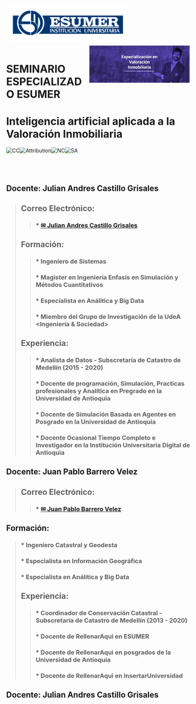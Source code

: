 <div align="left">
<p><img alt="ESUMER" height="100px" src="https://raw.githubusercontent.com/juliancastillo-udea/EsumerDiplomado/main/Images/LogosimboloEsumer2.png" align="left" hspace="10px" vspace="0px"></p></div>
<div> </div>
<div align="right">
<p><img alt="Posgrado" height="100px" src="https://raw.githubusercontent.com/juliancastillo-udea/EsumerDiplomado/main/Images/Especializacion.png" align="right" hspace="10px" vspace="10px"></p></div>
<br><br><br><br><br><br>

# **SEMINARIO ESPECIALIZADO ESUMER**
# **Inteligencia artificial aplicada a la Valoración Inmobiliaria**

<img alt="CC" height="50px" src="https://creativecommons.org/images/deed/cc_blue_x2.png" align="left" hspace="0px" vspace="0px">
<img alt="Attribution" height="50px" src="https://creativecommons.org/images/deed/attribution_icon_blue_x2.png" align="left" hspace="0px" vspace="0px">
<img alt="NC" height="50px" src="https://creativecommons.org/images/deed/nc_blue_x2.png" align="left" hspace="0px" vspace="0px">
<img alt="SA" height="50px" src="https://creativecommons.org/images/deed/sa_blue_x2.png" align="left" hspace="0px" vspace="0px"><br><br><br><br>

## Docente: Julian Andres Castillo Grisales
>## Correo Electrónico:
>>### *   <a href="mailto:jandres.castillo@udea.edu.co"> ✉ Julian Andres Castillo Grisales </a> 
>## Formación:
>>### *   Ingeniero de Sistemas
>>### *   Magister en Ingeniería Enfasis en Simulación y Métodos Cuantitativos
>>### *   Especialista en Análitica y Big Data
>>### *   Miembro del Grupo de Investigación de la UdeA <Ingeniería & Sociedad>
>## Experiencia:
>>### *   Analísta de Datos - Subscretaría de Catastro de Medellín (2015 - 2020)
>>### *   Docente de programación, Simulación, Practicas profesionales y Analítica en Pregrado en la Universidad de Antioquia
>>### *   Docente de Simulación Basada en Agentes en Posgrado en la Universidad de Antioquia
>>### *   Docente Ocasional Tiempo Completo e Investigador en la Institución Universitaria Digital de Antioquia

## Docente: Juan Pablo Barrero Velez
>## Correo Electrónico:
>>### *   <a href="mailto:juan.barrero@esumer.edu.co"> ✉ Juan Pablo Barrero Velez </a> 
## Formación:
>### *   Ingeniero Catastral y Geodesta
>### *   Especialista en Información Geográfica
>### *   Especialista en Análitica y Big Data
>## Experiencia:
>>### *   Coordinador de Conservación Catastral - Subscretaría de Catastro de Medellín (2013 - 2020)
>>### *   Docente de RellenarAqui en ESUMER
>>### *   Docente de RellenarAqui en posgrados de la Universidad de Antioquia
>>### *   Docente de RellenarAqui en InsertarUniversidad

## Docente: Julian Andres Castillo Grisales
